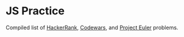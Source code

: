 # JS Practice

Compiled list of [HackerRank](https://www.hackerrank.com/dashboard), [Codewars](https://www.codewars.com/dashboard), and [Project Euler](https://projecteuler.net/archives) problems.
